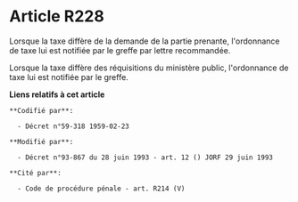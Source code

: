 # Article R228

Lorsque la taxe diffère de la demande de la partie prenante, l'ordonnance de taxe lui est notifiée par le greffe par lettre
recommandée.

Lorsque la taxe diffère des réquisitions du ministère public, l'ordonnance de taxe lui est notifiée par le greffe.

**Liens relatifs à cet article**

	**Codifié par**:

	  - Décret n°59-318 1959-02-23

	**Modifié par**:

	  - Décret n°93-867 du 28 juin 1993 - art. 12 () JORF 29 juin 1993

	**Cité par**:

	  - Code de procédure pénale - art. R214 (V)
